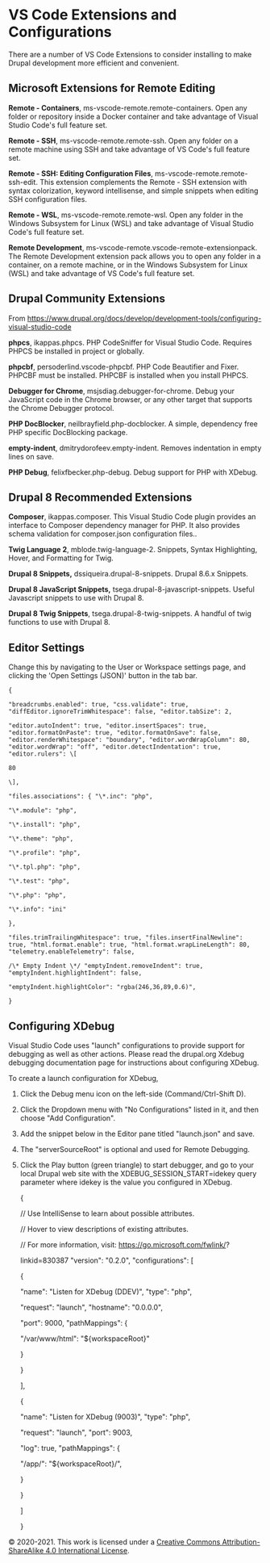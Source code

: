 # VS Code Extensions and Configurations

There are a number of VS Code Extensions to consider installing to make Drupal development more efficient and convenient.

## Microsoft Extensions for Remote Editing

**Remote - Containers**, ms-vscode-remote.remote-containers. Open any folder or repository inside a Docker container and take advantage of Visual Studio Code's full feature set.

**Remote - SSH**, ms-vscode-remote.remote-ssh. Open any folder on a remote machine using SSH and take advantage of VS Code's full feature set.

**Remote - SSH: Editing Configuration Files**, ms-vscode-remote.remote-ssh-edit. This extension complements the Remote - SSH extension with syntax colorization, keyword intellisense, and simple snippets when editing SSH configuration files.

**Remote - WSL**, ms-vscode-remote.remote-wsl. Open any folder in the Windows Subsystem for Linux (WSL) and take advantage of Visual Studio Code's full feature set.

**Remote Development**, ms-vscode-remote.vscode-remote-extensionpack. The Remote Development extension pack allows you to open any folder in a container, on a remote machine, or in the Windows Subsystem for Linux (WSL) and take advantage of VS Code's full feature set.

## Drupal Community Extensions

From <https://www.drupal.org/docs/develop/development-tools/configuring-visual-studio-code>

**phpcs**, ikappas.phpcs. PHP CodeSniffer for Visual Studio Code. Requires PHPCS be installed in project or globally.

**phpcbf**, persoderlind.vscode-phpcbf. PHP Code Beautifier and Fixer. PHPCBF must be installed. PHPCBF is installed when you install PHPCS.

**Debugger for Chrome**, msjsdiag.debugger-for-chrome. Debug your JavaScript code in the Chrome browser, or any other target that supports the Chrome Debugger protocol.

**PHP DocBlocker**, neilbrayfield.php-docblocker. A simple, dependency free PHP specific DocBlocking package.

**empty-indent**, dmitrydorofeev.empty-indent. Removes indentation in empty lines on save.

**PHP Debug**, felixfbecker.php-debug. Debug support for PHP with XDebug.

## Drupal 8 Recommended Extensions

**Composer**, ikappas.composer. This Visual Studio Code plugin provides an interface to Composer dependency manager for PHP. It also provides schema validation for composer.json configuration files..

**Twig Language 2**, mblode.twig-language-2. Snippets, Syntax Highlighting, Hover, and Formatting for Twig.

**Drupal 8 Snippets,** dssiqueira.drupal-8-snippets. Drupal 8.6.x Snippets.

**Drupal 8 JavaScript Snippets,** tsega.drupal-8-javascript-snippets. Useful Javascript snippets to use with Drupal 8.

**Drupal 8 Twig Snippets**, tsega.drupal-8-twig-snippets. A handful of twig functions to use with Drupal 8.

## Editor Settings

Change this by navigating to the User or Workspace settings page, and clicking the 'Open Settings (JSON)' button in the tab bar.

    {

    "breadcrumbs.enabled": true, "css.validate": true, "diffEditor.ignoreTrimWhitespace": false, "editor.tabSize": 2,

    "editor.autoIndent": true, "editor.insertSpaces": true, "editor.formatOnPaste": true, "editor.formatOnSave": false, "editor.renderWhitespace": "boundary", "editor.wordWrapColumn": 80, "editor.wordWrap": "off", "editor.detectIndentation": true, "editor.rulers": \[

    80

    \],

    "files.associations": { "\*.inc": "php",

    "\*.module": "php",

    "\*.install": "php",

    "\*.theme": "php",

    "\*.profile": "php",

    "\*.tpl.php": "php",

    "\*.test": "php",

    "\*.php": "php",

    "\*.info": "ini"

    },

    "files.trimTrailingWhitespace": true, "files.insertFinalNewline": true, "html.format.enable": true, "html.format.wrapLineLength": 80, "telemetry.enableTelemetry": false,

    /\* Empty Indent \*/ "emptyIndent.removeIndent": true, "emptyIndent.highlightIndent": false,

    "emptyIndent.highlightColor": "rgba(246,36,89,0.6)",

    }

## Configuring XDebug

Visual Studio Code uses "launch" configurations to provide support for debugging as well as other actions. Please read the drupal.org Xdebug debugging documentation page for instructions about configuring XDebug.

To create a launch configuration for XDebug,

1.  Click the Debug menu icon on the left-side (Command/Ctrl-Shift D).

2.  Click the Dropdown menu with "No Configurations" listed in it, and then choose "Add Configuration".

3.  Add the snippet below in the Editor pane titled "launch.json" and save.

4.  The "serverSourceRoot" is optional and used for Remote Debugging.

5.  Click the Play button (green triangle) to start debugger, and go to your local Drupal web site with the XDEBUG\_SESSION\_START=idekey query parameter where idekey is the value you configured in XDebug.


    {

    // Use IntelliSense to learn about possible attributes.

    // Hover to view descriptions of existing attributes.

    // For more information, visit: https://go.microsoft.com/fwlink/?

    linkid=830387 "version": "0.2.0", "configurations": \[

    {

    "name": "Listen for XDebug (DDEV)", "type": "php",

    "request": "launch", "hostname": "0.0.0.0",

    "port": 9000, "pathMappings": {

    "/var/www/html": "${workspaceRoot}"

    }

    }

    \],

    {

    "name": "Listen for XDebug (9003)", "type": "php",

    "request": "launch", "port": 9003,

    "log": true, "pathMappings": {

    "/app/": "${workspaceRoot}/",

    }

    }

    \]

    }

© 2020-2021. This work is licensed under a [Creative Commons Attribution-ShareAlike 4.0 International License](http://creativecommons.org/licenses/by-sa/4.0/).
